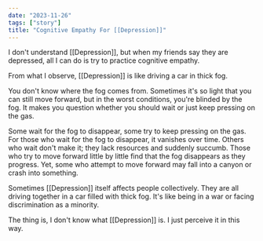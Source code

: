 ```yaml
---
date: "2023-11-26"
tags: ["story"]
title: "Cognitive Empathy For [[Depression]]"
---
```


I don't understand [[Depression]], but when my friends say they are depressed, all I can do is try to practice cognitive empathy.

From what I observe, [[Depression]] is like driving a car in thick fog.

You don't know where the fog comes from. Sometimes it's so light that you can still move forward, but in the worst conditions, you're blinded by the fog. It makes you question whether you should wait or just keep pressing on the gas.

Some wait for the fog to disappear, some try to keep pressing on the gas. For those who wait for the fog to disappear, it vanishes over time. Others who wait don't make it; they lack resources and suddenly succumb. Those who try to move forward little by little find that the fog disappears as they progress. Yet, some who attempt to move forward may fall into a canyon or crash into something.

Sometimes [[Depression]] itself affects people collectively. They are all driving together in a car filled with thick fog. It's like being in a war or facing discrimination as a minority.

The thing is, I don't know what [[Depression]] is. I just perceive it in this way.